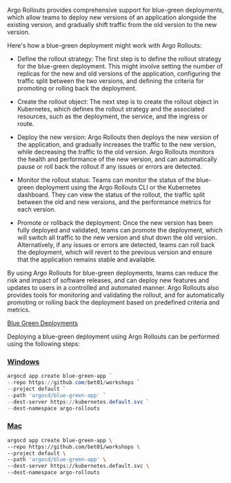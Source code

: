 Argo Rollouts provides comprehensive support for blue-green deployments, which allow teams to deploy new versions of an application alongside the existing version, and gradually shift traffic from the old version to the new version.

Here's how a blue-green deployment might work with Argo Rollouts:

- Define the rollout strategy: The first step is to define the rollout strategy for the blue-green deployment. This might involve setting the number of replicas for the new and old versions of the application, configuring the traffic split between the two versions, and defining the criteria for promoting or rolling back the deployment.

- Create the rollout object: The next step is to create the rollout object in Kubernetes, which defines the rollout strategy and the associated resources, such as the deployment, the service, and the ingress or route.

- Deploy the new version: Argo Rollouts then deploys the new version of the application, and gradually increases the traffic to the new version, while decreasing the traffic to the old version. Argo Rollouts monitors the health and performance of the new version, and can automatically pause or roll back the rollout if any issues or errors are detected.

- Monitor the rollout status: Teams can monitor the status of the blue-green deployment using the Argo Rollouts CLI or the Kubernetes dashboard. They can view the status of the rollout, the traffic split between the old and new versions, and the performance metrics for each version.

- Promote or rollback the deployment: Once the new version has been fully deployed and validated, teams can promote the deployment, which will switch all traffic to the new version and shut down the old version. Alternatively, if any issues or errors are detected, teams can roll back the deployment, which will revert to the previous version and ensure that the application remains stable and available.

By using Argo Rollouts for blue-green deployments, teams can reduce the risk and impact of software releases, and can deploy new features and updates to users in a controlled and automated manner. Argo Rollouts also provides tools for monitoring and validating the rollout, and for automatically promoting or rolling back the deployment based on predefined criteria and metrics.

[Blue Green Deployments](../images/blue-green-deployments.bmp)

Deploying a blue-green deployment using Argo Rollouts can be performed using the following steps:

### [Windows](#tab/powershell)

```powershell
argocd app create blue-green-app `
--repo https://github.com/bet01/workshops `
--project default `
--path 'argocd/blue-green-app' `
--dest-server https://kubernetes.default.svc `
--dest-namespace argo-rollouts
```

### [Mac](#tab/bash)

```bash
argocd app create blue-green-app \
--repo https://github.com/bet01/workshops \
--project default \
--path 'argocd/blue-green-app' \
--dest-server https://kubernetes.default.svc \
--dest-namespace argo-rollouts
```
